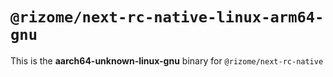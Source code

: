 # `@rizome/next-rc-native-linux-arm64-gnu`

This is the **aarch64-unknown-linux-gnu** binary for `@rizome/next-rc-native`
